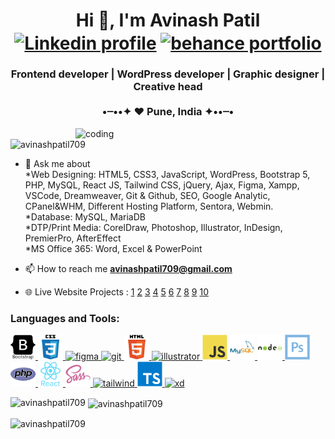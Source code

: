 <h1 align="center">Hi 👋, I'm Avinash Patil  <a href="https://www.linkedin.com/in/avinash-patil-78a1a27b/" target="_blank" >
        <img align="center" src="https://raw.githubusercontent.com/rahuldkjain/github-profile-readme-generator/master/src/images/icons/Social/linked-in-alt.svg" alt="Linkedin profile" height="15" width="15" /></a> 
    <a href="https://www.behance.net/avinashpatil" target="_blank" >
  <img align="center" src="https://raw.githubusercontent.com/rahuldkjain/github-profile-readme-generator/master/src/images/icons/Social/behance.svg" alt="behance portfolio" height="15" width="15" />
</a></h1>

<h3 align="center">Frontend developer | WordPress developer | Graphic designer | Creative head <br> <br> •┈••✦ ❤ Pune, India ✦••┈•</h3>
<img align="right" alt="coding" width="400" src="https://cdn.dribbble.com/users/1162077/screenshots/3848914/programmer.gif">

<p align="left"> <img src="https://komarev.com/ghpvc/?username=avinashpatil709&label=Profile%20views&color=0e75b6&style=flat" alt="avinashpatil709" /> </p>

- 💬 Ask me about <br/> *Web Designing: HTML5, CSS3, JavaScript, WordPress, Bootstrap 5, PHP, MySQL, React JS, Tailwind CSS, jQuery, Ajax, Figma, Xampp, VSCode, Dreamweaver, Git & Github, SEO, Google Analytic, CPanel&WHM, Different Hosting Platform, Sentora, Webmin. <br/> *Database: MySQL, MariaDB <br/> *DTP/Print Media: CorelDraw, Photoshop, Illustrator, InDesign, PremierPro, AfterEffect <br/> *MS Office 365: Word, Excel & PowerPoint

- 📫 How to reach me **avinashpatil709@gmail.com**
- 🌐 Live Website Projects : <a href="https://quickquoteplus.com/" target="_blank">1</a> <a href="https://avinashpatil709.github.io/Hotel-Website-Development/"  target="_blank">2</a> <a href="https://newsandblogging.com/" target="_blank">3</a> <a href="https://skynestaffiliates.com/" target="_blank">4</a> <a href="https://yearwhat.com/" target="_blank">5</a> <a href="https://avinashpatil709.github.io/Static-Website-Design-and-Develop/" target="_blank">6</a>  <a href="https://avinashpatil709.github.io/Static-Website-Design-and-Develop/" target="_blank">7</a>  <a href="https://avinashpatil709.github.io/Foodies-Website-Design-Template/" target="_blank">8</a>  <a href="https://avinashpatil709.github.io/Landing-Page-MultiStep-Form/" target="_blank">9</a>   <a href="https://open-networking.co/" target="_blank">10</a>


</p>



<h3 align="left">Languages and Tools:</h3>
<p align="left"> <a href="https://getbootstrap.com" target="_blank" rel="noreferrer"> <img src="https://raw.githubusercontent.com/devicons/devicon/master/icons/bootstrap/bootstrap-plain-wordmark.svg" alt="bootstrap" width="40" height="40"/> </a> <a href="https://www.w3schools.com/css/" target="_blank" rel="noreferrer"> <img src="https://raw.githubusercontent.com/devicons/devicon/master/icons/css3/css3-original-wordmark.svg" alt="css3" width="40" height="40"/> </a> <a href="https://www.figma.com/" target="_blank" rel="noreferrer"> <img src="https://www.vectorlogo.zone/logos/figma/figma-icon.svg" alt="figma" width="40" height="40"/> </a> <a href="https://git-scm.com/" target="_blank" rel="noreferrer"> <img src="https://www.vectorlogo.zone/logos/git-scm/git-scm-icon.svg" alt="git" width="40" height="40"/> </a> <a href="https://www.w3.org/html/" target="_blank" rel="noreferrer"> <img src="https://raw.githubusercontent.com/devicons/devicon/master/icons/html5/html5-original-wordmark.svg" alt="html5" width="40" height="40"/> </a> <a href="https://www.adobe.com/in/products/illustrator.html" target="_blank" rel="noreferrer"> <img src="https://www.vectorlogo.zone/logos/adobe_illustrator/adobe_illustrator-icon.svg" alt="illustrator" width="40" height="40"/> </a> <a href="https://developer.mozilla.org/en-US/docs/Web/JavaScript" target="_blank" rel="noreferrer"> <img src="https://raw.githubusercontent.com/devicons/devicon/master/icons/javascript/javascript-original.svg" alt="javascript" width="40" height="40"/> </a> <a href="https://www.mysql.com/" target="_blank" rel="noreferrer"> <img src="https://raw.githubusercontent.com/devicons/devicon/master/icons/mysql/mysql-original-wordmark.svg" alt="mysql" width="40" height="40"/> </a> <a href="https://nodejs.org" target="_blank" rel="noreferrer"> <img src="https://raw.githubusercontent.com/devicons/devicon/master/icons/nodejs/nodejs-original-wordmark.svg" alt="nodejs" width="40" height="40"/> </a> <a href="https://www.photoshop.com/en" target="_blank" rel="noreferrer"> <img src="https://raw.githubusercontent.com/devicons/devicon/master/icons/photoshop/photoshop-line.svg" alt="photoshop" width="40" height="40"/> </a> <a href="https://www.php.net" target="_blank" rel="noreferrer"> <img src="https://raw.githubusercontent.com/devicons/devicon/master/icons/php/php-original.svg" alt="php" width="40" height="40"/> </a> <a href="https://reactjs.org/" target="_blank" rel="noreferrer"> <img src="https://raw.githubusercontent.com/devicons/devicon/master/icons/react/react-original-wordmark.svg" alt="react" width="40" height="40"/> </a> <a href="https://sass-lang.com" target="_blank" rel="noreferrer"> <img src="https://raw.githubusercontent.com/devicons/devicon/master/icons/sass/sass-original.svg" alt="sass" width="40" height="40"/> </a> <a href="https://tailwindcss.com/" target="_blank" rel="noreferrer"> <img src="https://www.vectorlogo.zone/logos/tailwindcss/tailwindcss-icon.svg" alt="tailwind" width="40" height="40"/> </a> <a href="https://www.typescriptlang.org/" target="_blank" rel="noreferrer"> <img src="https://raw.githubusercontent.com/devicons/devicon/master/icons/typescript/typescript-original.svg" alt="typescript" width="40" height="40"/> </a> <a href="https://www.adobe.com/products/xd.html" target="_blank" rel="noreferrer"> <img src="https://cdn.worldvectorlogo.com/logos/adobe-xd.svg" alt="xd" width="40" height="40"/> </a> </p>

<p><img align="left" src="https://github-readme-stats.vercel.app/api/top-langs?username=avinashpatil709&show_icons=true&locale=en&layout=compact" alt="avinashpatil709" /></p>

<p>&nbsp;<img align="center" src="https://github-readme-stats.vercel.app/api?username=avinashpatil709&show_icons=true&locale=en" alt="avinashpatil709" /></p>

<p><img align="center" src="https://github-readme-streak-stats.herokuapp.com/?user=avinashpatil709&" alt="avinashpatil709" /></p>
